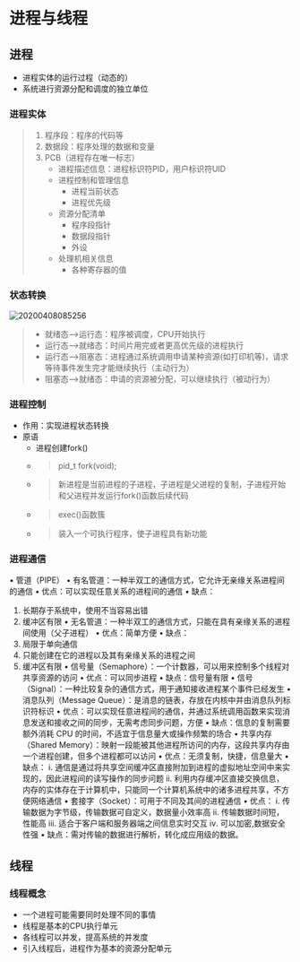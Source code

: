 # 进程与线程
## 进程
* 进程实体的运行过程（动态的）
* 系统进行资源分配和调度的独立单位
### 进程实体
> 1. 程序段：程序的代码等
> 2. 数据段：程序处理的数据和变量
> 3. PCB（进程存在唯一标志）
>    - 进程描述信息：进程标识符PID，用户标识符UID
>    - 进程控制和管理信息
>         * 进程当前状态
>         * 进程优先级
>     - 资源分配清单
>         * 程序段指针
>         * 数据段指针
>         * 外设
>     * 处理机相关信息
>         * 各种寄存器的值
### 状态转换

![20200408085256](https://i.loli.net/2020/04/08/hjyuFxCmdaWeJBU.png)
> * 就绪态-->运行态：程序被调度，CPU开始执行
> * 运行态-->就绪态：时间片用完或者更高优先级的进程执行
> * 运行态-->阻塞态：进程通过系统调用申请某种资源(如打印机等)，请求等待事件发生完才能继续执行（主动行为）
> * 阻塞态-->就绪态：申请的资源被分配，可以继续执行（被动行为）
### 进程控制
* 作用：实现进程状态转换
* 原语
    * 进程创建fork()
     * > pid_t fork(void);
     * > 新进程是当前进程的子进程，子进程是父进程的复制，子进程开始和父进程并发运行fork()函数后续代码
     * > exec()函数簇
     * > 装入一个可执行程序，使子进程具有新功能

### 进程通信
• 管道（PIPE）
• 有名管道：一种半双工的通信方式，它允许无亲缘关系进程间的通信
• 优点：可以实现任意关系的进程间的通信
• 缺点：
1. 长期存于系统中，使用不当容易出错
2. 缓冲区有限
• 无名管道：一种半双工的通信方式，只能在具有亲缘关系的进程间使用（父子进程）
• 优点：简单方便
• 缺点：
1. 局限于单向通信
2. 只能创建在它的进程以及其有亲缘关系的进程之间
3. 缓冲区有限
• 信号量（Semaphore）：一个计数器，可以用来控制多个线程对共享资源的访问
• 优点：可以同步进程
• 缺点：信号量有限
• 信号（Signal）：一种比较复杂的通信方式，用于通知接收进程某个事件已经发生
• 消息队列（Message Queue）：是消息的链表，存放在内核中并由消息队列标识符标识
• 优点：可以实现任意进程间的通信，并通过系统调用函数来实现消息发送和接收之间的同步，无需考虑同步问题，方便
• 缺点：信息的复制需要额外消耗 CPU 的时间，不适宜于信息量大或操作频繁的场合
• 共享内存（Shared Memory）：映射一段能被其他进程所访问的内存，这段共享内存由一个进程创建，但多个进程都可以访问
• 优点：无须复制，快捷，信息量大
• 缺点：
ⅰ. 通信是通过将共享空间缓冲区直接附加到进程的虚拟地址空间中来实现的，因此进程间的读写操作的同步问题
ⅱ. 利用内存缓冲区直接交换信息，内存的实体存在于计算机中，只能同一个计算机系统中的诸多进程共享，不方便网络通信
• 套接字（Socket）：可用于不同及其间的进程通信
• 优点：
ⅰ. 传输数据为字节级，传输数据可自定义，数据量小效率高
ⅱ. 传输数据时间短，性能高
ⅲ. 适合于客户端和服务器端之间信息实时交互
ⅳ. 可以加密,数据安全性强
• 缺点：需对传输的数据进行解析，转化成应用级的数据。

## 线程
### 线程概念
* 一个进程可能需要同时处理不同的事情
* 线程是基本的CPU执行单元
* 各线程可以并发，提高系统的并发度
* 引入线程后，进程作为基本的资源分配单元
